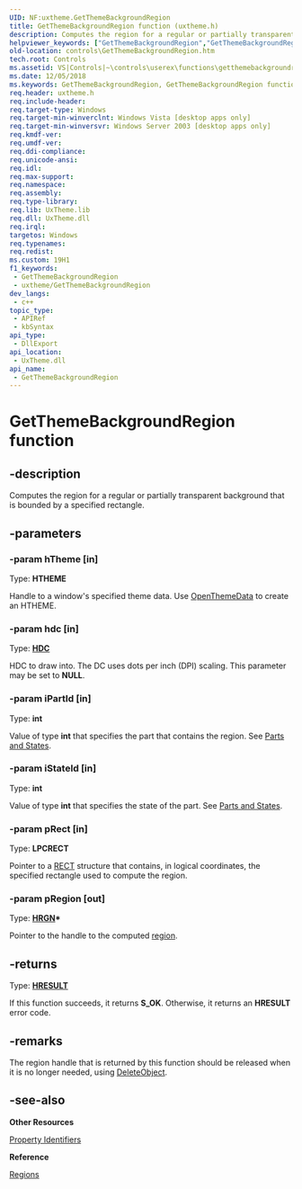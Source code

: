```yaml
---
UID: NF:uxtheme.GetThemeBackgroundRegion
title: GetThemeBackgroundRegion function (uxtheme.h)
description: Computes the region for a regular or partially transparent background that is bounded by a specified rectangle.
helpviewer_keywords: ["GetThemeBackgroundRegion","GetThemeBackgroundRegion function [Windows Controls]","controls.GetThemeBackgroundRegion","controls.inet_GetThemeBackgroundRegion","inet_GetThemeBackgroundRegion","inet_GetThemeBackgroundRegion_cpp","uxtheme/GetThemeBackgroundRegion"]
old-location: controls\GetThemeBackgroundRegion.htm
tech.root: Controls
ms.assetid: VS|Controls|~\controls\userex\functions\getthemebackgroundregion.htm
ms.date: 12/05/2018
ms.keywords: GetThemeBackgroundRegion, GetThemeBackgroundRegion function [Windows Controls], controls.GetThemeBackgroundRegion, controls.inet_GetThemeBackgroundRegion, inet_GetThemeBackgroundRegion, inet_GetThemeBackgroundRegion_cpp, uxtheme/GetThemeBackgroundRegion
req.header: uxtheme.h
req.include-header: 
req.target-type: Windows
req.target-min-winverclnt: Windows Vista [desktop apps only]
req.target-min-winversvr: Windows Server 2003 [desktop apps only]
req.kmdf-ver: 
req.umdf-ver: 
req.ddi-compliance: 
req.unicode-ansi: 
req.idl: 
req.max-support: 
req.namespace: 
req.assembly: 
req.type-library: 
req.lib: UxTheme.lib
req.dll: UxTheme.dll
req.irql: 
targetos: Windows
req.typenames: 
req.redist: 
ms.custom: 19H1
f1_keywords:
 - GetThemeBackgroundRegion
 - uxtheme/GetThemeBackgroundRegion
dev_langs:
 - c++
topic_type:
 - APIRef
 - kbSyntax
api_type:
 - DllExport
api_location:
 - UxTheme.dll
api_name:
 - GetThemeBackgroundRegion
---
```


# GetThemeBackgroundRegion function


## -description

Computes the region for a regular or partially transparent background that is bounded by a specified rectangle.

## -parameters

### -param hTheme [in]

Type: <b>HTHEME</b>

Handle to a window's specified theme data. Use <a href="/windows/desktop/api/uxtheme/nf-uxtheme-openthemedata">OpenThemeData</a> to create an HTHEME.

### -param hdc [in]

Type: <b><a href="/windows/desktop/WinProg/windows-data-types">HDC</a></b>

HDC to draw into. The DC uses dots per inch (DPI) scaling. This parameter may be set to <b>NULL</b>.

### -param iPartId [in]

Type: <b>int</b>

Value of type <b>int</b> that specifies the part that contains the region. See <a href="/windows/desktop/Controls/parts-and-states">Parts and States</a>.

### -param iStateId [in]

Type: <b>int</b>

Value of type <b>int</b> that specifies the state of the part. See <a href="/windows/desktop/Controls/parts-and-states">Parts and States</a>.

### -param pRect [in]

Type: <b>LPCRECT</b>

Pointer to a <a href="/windows/desktop/api/windef/ns-windef-rect">RECT</a> structure that contains, in logical coordinates, the specified rectangle used to compute the region.

### -param pRegion [out]

Type: <b><a href="/windows/desktop/WinProg/windows-data-types">HRGN</a>*</b>

Pointer to the handle to the computed <a href="/windows/desktop/gdi/regions">region</a>.

## -returns

Type: <b><a href="/windows/desktop/WinProg/windows-data-types">HRESULT</a></b>

If this function succeeds, it returns <b>S_OK</b>. Otherwise, it returns an <b>HRESULT</b> error code.

## -remarks

The region handle that is returned by this function should be released when it is no longer needed, using <a href="/windows/desktop/api/wingdi/nf-wingdi-deleteobject">DeleteObject</a>.

## -see-also

<b>Other Resources</b>



<a href="/windows/desktop/Controls/property-typedefs">Property Identifiers</a>



<b>Reference</b>



<a href="/windows/desktop/gdi/regions">Regions</a>